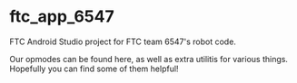 # ftc_app_6547
FTC Android Studio project for FTC team 6547's robot code.

Our opmodes can be found here, as well as extra utilitis for various things. Hopefully you can find some of them helpful!

